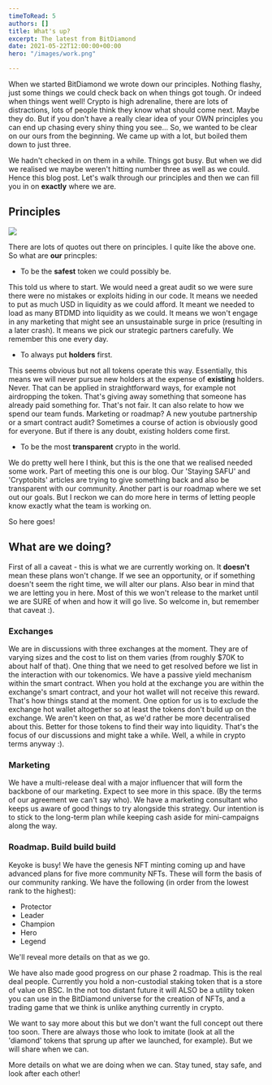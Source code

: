```yaml
---
timeToRead: 5
authors: []
title: What's up?
excerpt: The latest from BitDiamond
date: 2021-05-22T12:00:00+00:00
hero: "/images/work.png"

---
```

When we started BitDiamond we wrote down our principles. Nothing flashy, just some things we could check back on when things got tough. Or indeed when things went well! Crypto is high adrenaline, there are lots of distractions, lots of people think they know what should come next. Maybe they do. But if you don't have a really clear idea of your OWN principles you can end up chasing every shiny thing you see... So, we wanted to be clear on our ours from the beginning. We came up with a lot, but boiled them down to just three.

We hadn't checked in on them in a while. Things got busy. But when we did we realised we maybe weren't hitting number three as well as we could. Hence this blog post. Let's walk through our principles and then we can fill you in on **exactly** where we are.

## Principles

![](/images/principles.jpg)

There are lots of quotes out there on principles. I quite like the above one. So what are **our** princples:

* To be the **safest** token we could possibly be.

This told us where to start. We would need a great audit so we were sure there were no mistakes or exploits hiding in our code. It means we needed to put as much USD in liquidity as we could afford. It meant we needed to load as many BTDMD into liquidity as we could. It means we won't engage in any marketing that might see an unsustainable surge in price (resulting in a later crash). It means we pick our strategic partners carefully. We remember this one every day.

* To always put **holders** first.

This seems obvious but not all tokens operate this way. Essentially, this means we will never pursue new holders at the expense of **existing** holders. Never. That can be applied in straightforward ways, for example not airdropping the token. That's giving away something that someone has already paid something for. That's not fair. It can also relate to how we spend our team funds. Marketing or roadmap? A new youtube partnership or a smart contract audit? Sometimes a course of action is obviously good for everyone. But if there is any doubt, existing holders come first.

* To be the most **transparent** crypto in the world.

We do pretty well here I think, but this is the one that we realised needed some work. Part of meeting this one is our blog. Our 'Staying SAFU' and 'Cryptobits' articles are trying to give something back and also be transparent with our community. Another part is our roadmap where we set out our goals. But I reckon we can do more here in terms of letting people know exactly what the team is working on.

So here goes!

## What are we doing?

First of all a caveat - this is what we are currently working on. It **doesn't** mean these plans won't change. If we see an opportunity, or if something doesn't seem the right time, we will alter our plans. Also bear in mind that we are letting you in here. Most of this we won't release to the market until we are SURE of when and how it will go live. So welcome in, but remember that caveat :).

### Exchanges

We are in discussions with three exchanges at the moment. They are of varying sizes and the cost to list on them varies (from roughly $70K to about half of that). One thing that we need to get resolved before we list in the interaction with our tokenomics. We have a passive yield mechanism within the smart contract. When you hold at the exchange you are within the exchange's smart contract, and your hot wallet will not receive this reward. That's how things stand at the moment. One option for us is to exclude the exchange hot wallet altogether so at least the tokens don't build up on the exchange. We aren't keen on that, as we'd rather be more decentralised about this. Better for those tokens to find their way into liquidity. That's the focus of our discussions and might take a while. Well, a while in crypto terms anyway :).

### Marketing

We have a multi-release deal with a major influencer that will form the backbone of our marketing. Expect to see more in this space. (By the terms of our agreement we can't say who). We have a marketing consultant who keeps us aware of good things to try alongside this strategy. Our intention is to stick to the long-term plan while keeping cash aside for mini-campaigns along the way.

### Roadmap. Build build build

Keyoke is busy! We have the genesis NFT minting coming up and have advanced plans for five more community NFTs. These will form the basis of our community ranking. We have the following (in order from the lowest rank to the highest):

* Protector
* Leader
* Champion
* Hero
* Legend

We'll reveal more details on that as we go.

We have also made good progress on our phase 2 roadmap. This is the real deal people. Currently you hold a non-custodial staking token that is a store of value on BSC. In the not too distant future it will ALSO be a utility token you can use in the BitDiamond universe for the creation of NFTs, and a trading game that we think is unlike anything currently in crypto.

We want to say more about this but we don't want the full concept out there too soon. There are always those who look to imitate (look at all the 'diamond' tokens that sprung up after we launched, for example). But we will share when we can.

More details on what we are doing when we can. Stay tuned, stay safe, and look after each other!